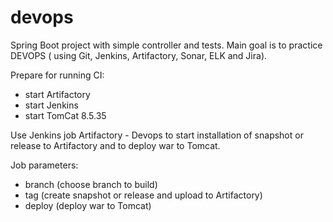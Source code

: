 # devops
Spring Boot project with simple controller and tests. 
Main goal is to practice DEVOPS ( using Git, Jenkins, Artifactory, Sonar, ELK and Jira).

Prepare for running CI:
- start Artifactory
- start Jenkins
- start TomCat 8.5.35

Use Jenkins job Artifactory - Devops to start installation of snapshot or release to Artifactory and to deploy war to Tomcat.

Job parameters:
- branch (choose branch to build)
- tag (create snapshot or release and upload to Artifactory)
- deploy (deploy war to Tomcat)

